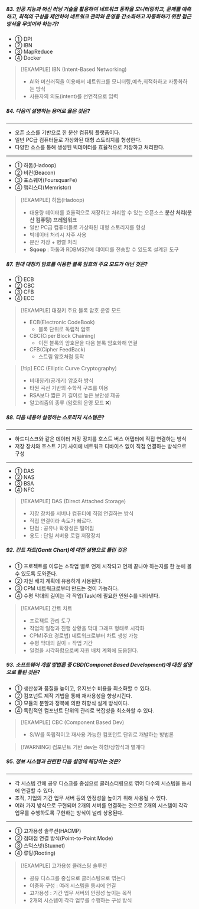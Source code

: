 

#####  83. 인공 지능과 머신 러닝 기술을 활용하여 네트워크 동작을 모니터링하고, 문제를 예측하고, 최적의 구성을 제안하여 네트워크 관리와 운영을 간소화하고 자동화하기 위한 접근 방식을 무엇이라 하는가?

- ① DPI
- ② IBN
- ③ MapReduce
- ④ Docker

>[!EXAMPLE] IBN (Intent-Based Networking)
>- AI와 머신러직을 이용해서 네트워크를 모니터링,예측,최적화하고 자동화하는 방식
>- 사용자의 의도(intent)를 선언적으로 입력


##### 84. 다음이 설명하는 용어로 옳은 것은?
---

- 오픈 소스를 기반으로 한 분산 컴퓨팅 플랫폼이다.  
- 일반 PC급 컴퓨터들로 가상화된 대형 스토리지를 형성한다.  
- 다양한 소스를 통해 생성된 빅데이터를 효율적으로 저장하고 처리한다.  

---

- ① 하둡(Hadoop)
- ② 비컨(Beacon)
- ③ 포스퀘어(FoursquarFe)
- ④ 맴리스터(Memristor)

>[!EXAMPLE] 하둡(Hadoop)
>- 대용량 데이터를 효율적으로 저장하고 처리할 수 있는 오픈소스 **분산 처리(분산 컴퓨팅) 프레임워크**
>- 일반 PC급 컴퓨터들로 가상화된 대형 스토리지를 형성 
>- 빅데이터 처리시 자주 사용
>- 분산 저장 + 병렬 처리 
>- **Sqoop** : 하둡과 RDBMS간에 데이터를 전송할 수 있도록 설계된 도구 

##### 87. 현대 대칭키 암호를 이용한 블록 암호의 주요 모드가 아닌 것은?
- ① ECB
- ② CBC
- ③ CFB
- ④ ECC

>[!EXAMPLE] 대칭키 주요 블록 암호 운영 모드
>- ECB(Electronic CodeBook)
>	- 블록 단위로 독립적 암호 
>- CBC(Ciper Block Chaining)
>	- 이전 블록의 암호문을 다음 블록 암호화해 연결 
>- CFB(Cipher FeedBack)
>	- 스트림 암호처럼 동작

>[!tip] ECC (Elliptic Curve Cryptography)
>- 비대칭키(공개키) 암호화 방식
>- 타원 곡선 기반의 수학적 구조를 이용
>- RSA보다 짧은 키 길이로 높은 보안성 제공
>- 알고리즘의 종류 (암호의 운영 모드 ❌)


##### 88. 다음 내용이 설명하는 스토리지 시스템은?

---

- 하드디스크와 같은 데이터 저장 장치를 호스트 버스 어댑터에 직접 연결하는 방식  
- 저장 장치와 호스트 기기 사이에 네트워크 디바이스 없이 직접 연결하는 방식으로 구성

---
- ① DAS
- ② NAS
- ③ BSA
- ④ NFC

>[!EXAMPLE] DAS (Direct Attached Storage)
>- 저장 장치를 서버나 컴퓨터에 직접 연결하는 방식
>- 직접 연결이라 속도가 빠르다.
>- 단점 : 공유나 확장성은 떨어짐
>- 용도 : 단일 서버용 로컬 저장장치


##### 92. 간트 차트(Gantt Chart)에 대한 설명으로 틀린 것은
- ① 프로젝트를 이루는 소작업 별로 언제 시작되고 언제 끝나야 하는지를 한 눈에 볼 수 있도록 도와준다.
- ② 자원 배치 계획에 유용하게 사용된다.
- ③ CPM 네트워크로부터 만드는 것이 가능하다.
- ④ 수평 막대의 길이는 각 작업(Task)에 필요한 인원수를 나타낸다.

>[!EXAMPLE] 간트 차트
>- 프로젝트 관리 도구
>- 작업의 일정과 진행 상황을 막대 그래프 형태로 시각화 
>- CPM(주요 경로법) 네트워크로부터 차트 생성 가능
>- 수평 막대의 길이 = 작업 기간 
>- 일정을 시각화함으로써 자원 배치 계획에 도움된다.

##### 93. 소프트웨어 개발 방법론 중 CBD(Componet Based Development)에 대한 설명으로 틀린 것은?

- ① 생산성과 품질을 높이고, 유지보수 비용을 최소화할 수 있다.
- ② 컴포넌트 제작 기법을 통해 재사용성을 향상시킨다.
- ③ 모듈의 분할과 정복에 의한 하향식 설계 방식이다.
- ④ 독립적인 컴포넌트 단위의 관리로 복잡성을 최소화할 수 있다.

>[!EXAMPLE] CBC (Component Based Dev)
>- S/W를 독립적이고 재사용 가능한 컴포턴트 단위로 개발하는 방법론 

> [!WARNING] 컴포넌트 기반 dev는 하향/상향식과 별개다

#####  95. 정보 시스템과 관련한 다음 설명에 해당하는 것은?
---

- 각 시스템 간에 공유 디스크를 중심으로 클러스터링으로 엮어 다수의 시스템을 동시에 연결할 수 있다.  
- 조직, 기업의 기간 업무 서버 등의 안정성을 높이기 위해 사용될 수 있다.  
- 여러 가지 방식으로 구현되며 2개의 서버를 연결하는 것으로 2개의 시스템이 각각 업무를 수행하도록 구현하는 방식이 널리 상용된다.

---
- ① 고가용성 솔루션(HACMP)
- ② 점대점 연결 방식(Point-to-Point Mode)
- ③ 스턱스넷(Stuxnet)
- ④ 루팅(Rooting)

>[!EXAMPLE] 고가용성 클러스팅 솔루션
>- 공유 디스크를 중심으로 클러스팅으로 엮는다
>- 이중화 구성 : 여러 시스템을 동시에 연결 
>- 고가용성 : 기간 업무 서버의 안정성 높이는 목적
>- 2개의 시스템이 각각 업무를 수행하는 구성 방식





